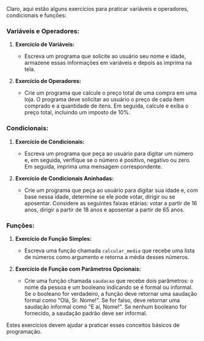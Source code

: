 Claro, aqui estão alguns exercícios para praticar variáveis e operadores, condicionais e funções:

### Variáveis e Operadores:
1. **Exercício de Variáveis:**
   - Escreva um programa que solicite ao usuário seu nome e idade, armazene essas informações em variáveis e depois as imprima na tela.
   
2. **Exercício de Operadores:**
   - Crie um programa que calcule o preço total de uma compra em uma loja. O programa deve solicitar ao usuário o preço de cada item comprado e a quantidade de itens. Em seguida, calcule e exiba o preço total, incluindo um imposto de 10%.

### Condicionais:
1. **Exercício de Condicionais:**
   - Escreva um programa que peça ao usuário para digitar um número e, em seguida, verifique se o número é positivo, negativo ou zero. Em seguida, imprima uma mensagem correspondente.
   
2. **Exercício de Condicionais Aninhadas:**
   - Crie um programa que peça ao usuário para digitar sua idade e, com base nessa idade, determine se ele pode votar, dirigir ou se aposentar. Considere as seguintes faixas etárias: votar a partir de 16 anos, dirigir a partir de 18 anos e aposentar a partir de 65 anos.

### Funções:
1. **Exercício de Função Simples:**
   - Escreva uma função chamada `calcular_media` que recebe uma lista de números como argumento e retorna a média desses números.
   
2. **Exercício de Função com Parâmetros Opcionais:**
   - Crie uma função chamada `saudacao` que recebe dois parâmetros: o nome da pessoa e um booleano indicando se é formal ou informal. Se o booleano for verdadeiro, a função deve retornar uma saudação formal como "Olá, Sr. Nome!". Se for falso, deve retornar uma saudação informal como "E aí, Nome!". Se nenhum booleano for fornecido, a saudação padrão deve ser informal.

Estes exercícios devem ajudar a praticar esses conceitos básicos de programação.